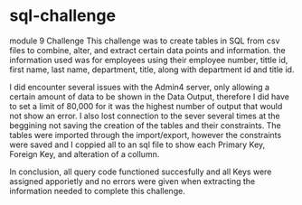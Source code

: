 # sql-challenge
module 9 Challenge
This challenge was to create tables in SQL from csv files to combine, alter, and extract certain data points and information.
the information used was for employees using their employee number, tittle id, first name, last name, department, title, along with
department id and title id.

I did encounter several issues with the Admin4 server, only allowing a certain amount of data to be shown in the Data Output, therefore
I did have to set a limit of 80,000 for it was the highest number of output that would not show an error.  I also lost connection to the
sever several times at the beggining not saving the creation of the tables and their constraints.  The tables were imported through the
import/export, however the constraints were saved and I coppied all to an sql file to show each Primary Key, Foreign Key, and alteration
of a collumn.

In conclusion, all query code functioned succesfully and all Keys were assigned apporietly and no errors were given when extracting
the information needed to complete this challenge.
